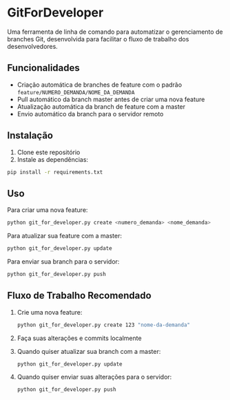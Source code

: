 # GitForDeveloper

Uma ferramenta de linha de comando para automatizar o gerenciamento de branches Git, desenvolvida para facilitar o fluxo de trabalho dos desenvolvedores.

## Funcionalidades

- Criação automática de branches de feature com o padrão `feature/NUMERO_DEMANDA/NOME_DA_DEMANDA`
- Pull automático da branch master antes de criar uma nova feature
- Atualização automática da branch de feature com a master
- Envio automático da branch para o servidor remoto

## Instalação

1. Clone este repositório
2. Instale as dependências:
```bash
pip install -r requirements.txt
```

## Uso

Para criar uma nova feature:
```bash
python git_for_developer.py create <numero_demanda> <nome_demanda>
```

Para atualizar sua feature com a master:
```bash
python git_for_developer.py update
```

Para enviar sua branch para o servidor:
```bash
python git_for_developer.py push
```

## Fluxo de Trabalho Recomendado

1. Crie uma nova feature:
   ```bash
   python git_for_developer.py create 123 "nome-da-demanda"
   ```

2. Faça suas alterações e commits localmente

3. Quando quiser atualizar sua branch com a master:
   ```bash
   python git_for_developer.py update
   ```

4. Quando quiser enviar suas alterações para o servidor:
   ```bash
   python git_for_developer.py push
   ``` 